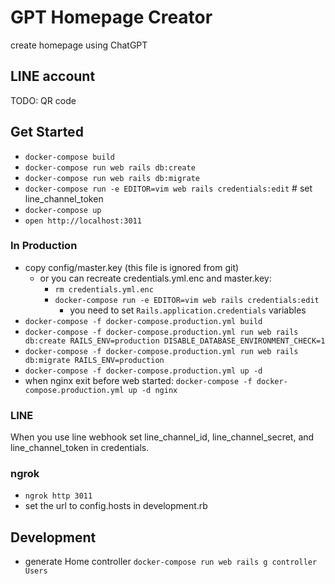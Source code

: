 # GPT Homepage Creator
create homepage using ChatGPT

## LINE account
TODO: QR code

## Get Started
- `docker-compose build`
- `docker-compose run web rails db:create`
- `docker-compose run web rails db:migrate`
- `docker-compose run -e EDITOR=vim web rails credentials:edit` # set line_channel_token
- `docker-compose up`
- `open http://localhost:3011`

### In Production
- copy config/master.key (this file is ignored from git)
    - or you can recreate credentials.yml.enc and master.key:
        - `rm credentials.yml.enc`
        - `docker-compose run -e EDITOR=vim web rails credentials:edit`
            - you need to set `Rails.application.credentials` variables
- `docker-compose -f docker-compose.production.yml build`
- `docker-compose -f docker-compose.production.yml run web rails db:create RAILS_ENV=production DISABLE_DATABASE_ENVIRONMENT_CHECK=1`
- `docker-compose -f docker-compose.production.yml run web rails db:migrate RAILS_ENV=production`
- `docker-compose -f docker-compose.production.yml up -d`
- when nginx exit before web started: `docker-compose -f docker-compose.production.yml up -d nginx`

### LINE
When you use line webhook set line_channel_id, line_channel_secret, and line_channel_token in credentials.

### ngrok
- `ngrok http 3011`
- set the url to config.hosts in development.rb

## Development
- generate Home controller `docker-compose run web rails g controller Users`
